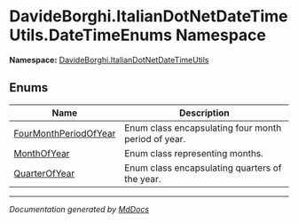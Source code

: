 ﻿<!--  
  <auto-generated>   
    The contents of this file were generated by a tool.  
    Changes to this file may be list if the file is regenerated  
  </auto-generated>   
-->

# DavideBorghi.ItalianDotNetDateTimeUtils.DateTimeEnums Namespace

**Namespace:** [DavideBorghi.ItalianDotNetDateTimeUtils](../index.md)  

## Enums

| Name                                                    | Description                                         |
| ------------------------------------------------------- | --------------------------------------------------- |
| [FourMonthPeriodOfYear](FourMonthPeriodOfYear/index.md) | Enum class encapsulating four month period of year. |
| [MonthOfYear](MonthOfYear/index.md)                     | Enum class representing months.                     |
| [QuarterOfYear](QuarterOfYear/index.md)                 | Enum class encapsulating quarters of the year.      |

___

*Documentation generated by [MdDocs](https://github.com/ap0llo/mddocs)*
